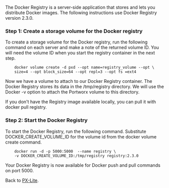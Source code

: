 The Docker Registry is a server-side application that stores and lets you distribute Docker images. The following instructions use Docker Registry version 2.3.0.

### Step 1: Create a storage volume for the Docker registry
To create a storage volume for the Docker registry, run the following command on each server and make a note of the returned volume ID. You will need the volume ID when you start the registry container in the next step.

```
    docker volume create -d pxd --opt name=registry_volume --opt \ 
    size=4 --opt block_size=64 --opt repl=3 --opt fs =ext4
```

Now we have a volume to attach to our Docker Registry container. The Docker Registry stores its data in the /tmp/registry directory. We will use the Docker -v option to attach the Portworx volume to this directory.  
  
If you don't have the Registry image available locally, you can pull it with docker pull registry.

### Step 2: Start the Docker Registry
To start the Docker Registry, run the following command. Substitute DOCKER_CREATE_VOLUME_ID for the volume id from the docker volume create command.

```
    docker run -d -p 5000:5000  --name registry \
    -v DOCKER_CREATE_VOLUME_ID:/tmp/registry registry:2.3.0
```
Your Docker Registry is now available for Docker push and pull commands on port 5000.

Back to [PX-Lite](https://github.com/portworx/px-lite/).

